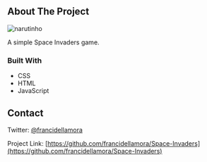 ## About The Project

  <img align="center" alt="narutinho" src="https://github.com/francidellamora/Space-Invaders/blob/master/E7-DKz2WYAIPQKp.png"> 

A simple Space Invaders game.


### Built With

* CSS
* HTML
* JavaScript



   
<!-- CONTACT -->
## Contact

Twitter: [@francidellamora](https://twitter.com/francidellamora) 

Project Link: [https://github.com/francidellamora/Space-Invaders](https://github.com/francidellamora/Space-Invaders)
